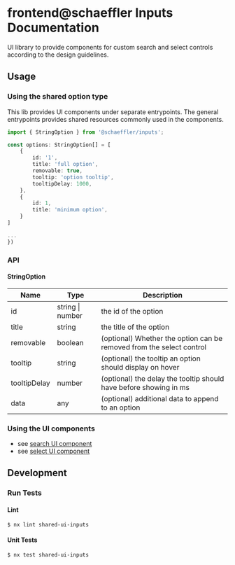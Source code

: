 # frontend@schaeffler Inputs Documentation

UI library to provide components for custom search and select controls according to the design guidelines.

## Usage



### Using the shared option type

This lib provides UI components under separate entrypoints. The general entrypoints provides shared resources commonly used in the components.


```ts
import { StringOption } from '@schaeffler/inputs';

const options: StringOption[] = [
    {
        id: '1',
        title: 'full option',
        removable: true,
        tooltip: 'option tooltip',
        tooltipDelay: 1000,
    },
    {
        id: 1,
        title: 'minimum option',
    }
]

...
})
```

### API

#### StringOption

| Name           | Type             |Description                                                                                                      |
| ---------------| -----------------|-----------------------------------------------------------------------------------------------------------------|
| id             | string \| number | the id of the option                                                                                            |
| title          | string           | the title of the option                                                                                         |
| removable      | boolean          | (optional) Whether the option can be removed from the select control                                            |
| tooltip        | string           | (optional) the tooltip an option should display on hover                                                        |
| tooltipDelay   | number           | (optional) the delay the tooltip should have before showing in ms                                               |
| data           | any              | (optional) additional data to append to an option                                                               |

### Using the UI components

- see [search UI component](search/src/lib/README.md)
- see [select UI component](select/src/lib/README.md)

## Development

### Run Tests

#### Lint

```shell
$ nx lint shared-ui-inputs
```

#### Unit Tests

```shell
$ nx test shared-ui-inputs
```
